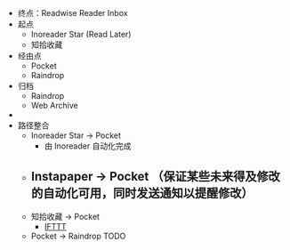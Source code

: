 - 终点：Readwise Reader Inbox
- 起点
	- Inoreader Star (Read Later)
	- 知拾收藏
- 经由点
	- Pocket
	- Raindrop
- 归档
	- Raindrop
	- Web Archive
-
- 路径整合
	- Inoreader Star -> Pocket
		- 由 Inoreader 自动化完成
	- Instapaper -> Pocket （保证某些未来得及修改的自动化可用，同时发送通知以提醒修改）
		-
	- 知拾收藏 -> Pocket
		- [IFTTT](https://ifttt.com/applets/FjJV5Muc-instapaper)
	- Pocket -> Raindrop TODO